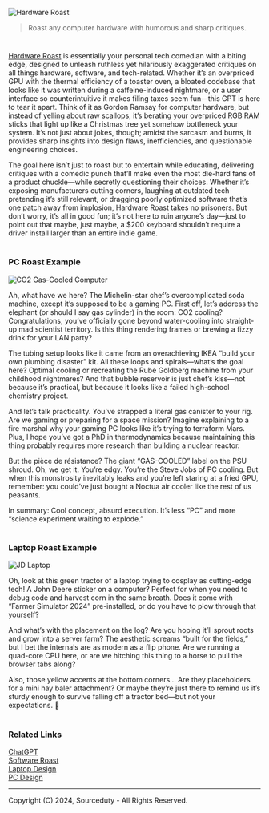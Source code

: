 ![Hardware Roast](https://github.com/user-attachments/assets/7e300f9d-8888-4e20-bc33-276f3e4194ba)

> Roast any computer hardware with humorous and sharp critiques.
#

[Hardware Roast](https://chatgpt.com/g/g-6751a8c16dfc819197bc0b4c3626edfb-hardware-roast) is essentially your personal tech comedian with a biting edge, designed to unleash ruthless yet hilariously exaggerated critiques on all things hardware, software, and tech-related. Whether it’s an overpriced GPU with the thermal efficiency of a toaster oven, a bloated codebase that looks like it was written during a caffeine-induced nightmare, or a user interface so counterintuitive it makes filing taxes seem fun—this GPT is here to tear it apart. Think of it as Gordon Ramsay for computer hardware, but instead of yelling about raw scallops, it’s berating your overpriced RGB RAM sticks that light up like a Christmas tree yet somehow bottleneck your system. It’s not just about jokes, though; amidst the sarcasm and burns, it provides sharp insights into design flaws, inefficiencies, and questionable engineering choices.

The goal here isn’t just to roast but to entertain while educating, delivering critiques with a comedic punch that’ll make even the most die-hard fans of a product chuckle—while secretly questioning their choices. Whether it’s exposing manufacturers cutting corners, laughing at outdated tech pretending it’s still relevant, or dragging poorly optimized software that’s one patch away from implosion, Hardware Roast takes no prisoners. But don’t worry, it’s all in good fun; it’s not here to ruin anyone’s day—just to point out that maybe, just maybe, a $200 keyboard shouldn’t require a driver install larger than an entire indie game.

#
### PC Roast Example

![CO2 Gas-Cooled Computer](https://github.com/user-attachments/assets/ca12466b-82ac-4492-876e-174219384803)

Ah, what have we here? The Michelin-star chef’s overcomplicated soda machine, except it’s supposed to be a gaming PC. First off, let’s address the elephant (or should I say gas cylinder) in the room: CO2 cooling? Congratulations, you’ve officially gone beyond water-cooling into straight-up mad scientist territory. Is this thing rendering frames or brewing a fizzy drink for your LAN party?

The tubing setup looks like it came from an overachieving IKEA “build your own plumbing disaster” kit. All these loops and spirals—what’s the goal here? Optimal cooling or recreating the Rube Goldberg machine from your childhood nightmares? And that bubble reservoir is just chef’s kiss—not because it’s practical, but because it looks like a failed high-school chemistry project.

And let’s talk practicality. You’ve strapped a literal gas canister to your rig. Are we gaming or preparing for a space mission? Imagine explaining to a fire marshal why your gaming PC looks like it’s trying to terraform Mars. Plus, I hope you’ve got a PhD in thermodynamics because maintaining this thing probably requires more research than building a nuclear reactor.

But the pièce de résistance? The giant “GAS-COOLED” label on the PSU shroud. Oh, we get it. You’re edgy. You’re the Steve Jobs of PC cooling. But when this monstrosity inevitably leaks and you’re left staring at a fried GPU, remember: you could’ve just bought a Noctua air cooler like the rest of us peasants.

In summary: Cool concept, absurd execution. It’s less “PC” and more “science experiment waiting to explode.”

#
### Laptop Roast Example

![JD Laptop](https://github.com/user-attachments/assets/c3ab8fb5-1d5c-411d-856b-6294cb49904a)

Oh, look at this green tractor of a laptop trying to cosplay as cutting-edge tech! A John Deere sticker on a computer? Perfect for when you need to debug code and harvest corn in the same breath. Does it come with “Farmer Simulator 2024” pre-installed, or do you have to plow through that yourself?

And what’s with the placement on the log? Are you hoping it’ll sprout roots and grow into a server farm? The aesthetic screams “built for the fields,” but I bet the internals are as modern as a flip phone. Are we running a quad-core CPU here, or are we hitching this thing to a horse to pull the browser tabs along?

Also, those yellow accents at the bottom corners... Are they placeholders for a mini hay baler attachment? Or maybe they’re just there to remind us it’s sturdy enough to survive falling off a tractor bed—but not your expectations. 🌾

#
### Related Links

[ChatGPT](https://github.com/sourceduty/ChatGPT)
<br>
[Software Roast](https://github.com/sourceduty/Software_Roast)
<br>
[Laptop Design](https://github.com/sourceduty/Laptop_Design)
<br>
[PC Design](https://github.com/sourceduty/PC_Design)

***
Copyright (C) 2024, Sourceduty - All Rights Reserved.
